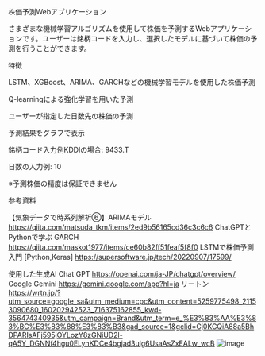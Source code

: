 株価予測Webアプリケーション

さまざまな機械学習アルゴリズムを使用して株価を予測するWebアプリケーションです。ユーザーは銘柄コードを入力し、選択したモデルに基づいて株価の予測を行うことができます。

特徴

LSTM、XGBoost、ARIMA、GARCHなどの機械学習モデルを使用した株価予測

Q-learningによる強化学習を用いた予測

ユーザーが指定した日数先の株価の予測

予測結果をグラフで表示



銘柄コード入力例KDDIの場合:  9433.T


日数の入力例:              10



※予測株価の精度は保証できません




参考資料

【気象データで時系列解析⑥】ARIMAモデル
https://qiita.com/matsuda_tkm/items/2ed9b56165cd36c3c6c6
ChatGPTとPythonで学ぶ GARCH
https://qiita.com/maskot1977/items/ce60b82ff51feaf5f8f0
LSTMで株価予測入門 [Python,Keras]
https://supersoftware.jp/tech/20220907/17599/

使用した生成AI
Chat GPT
https://openai.com/ja-JP/chatgpt/overview/
Google Gemini
https://gemini.google.com/app?hl=ja
リートン
https://wrtn.jp/?utm_source=google_sa&utm_medium=cpc&utm_content=5259775498_21153090680_160202942523_716375162855_kwd-356474340935&utm_campaign=Brand&utm_term=e_%E3%83%AA%E3%83%BC%E3%83%88%E3%83%B3&gad_source=1&gclid=Cj0KCQiA88a5BhDPARIsAFj595jOYLozY8zGNiUD2l-qA5Y_DGNNf4hgu0ELynKDCe4bgjad3ulg6UsaAsZxEALw_wcB
![image](https://github.com/user-attachments/assets/85e636ec-3d70-48dc-ac14-5209069913af)
